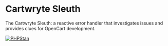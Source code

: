 # Cartwryte Sleuth

The Cartwryte Sleuth: a reactive error handler that investigates issues and provides clues for OpenCart development.

[![PHPStan](https://github.com/cartwryte/sleuth/workflows/PHPStan/badge.svg)](https://github.com/cartwryte/sleuth/actions)
